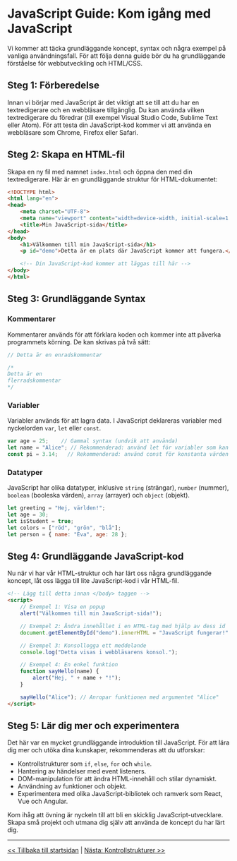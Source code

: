 # JavaScript Guide: Kom igång med JavaScript

Vi kommer att täcka grundläggande koncept, syntax och några exempel på vanliga användningsfall. För att följa denna guide bör du ha grundläggande förståelse för webbutveckling och HTML/CSS.

## Steg 1: Förberedelse

Innan vi börjar med JavaScript är det viktigt att se till att du har en textredigerare och en webbläsare tillgänglig. Du kan använda vilken textredigerare du föredrar (till exempel Visual Studio Code, Sublime Text eller Atom). För att testa din JavaScript-kod kommer vi att använda en webbläsare som Chrome, Firefox eller Safari.

## Steg 2: Skapa en HTML-fil

Skapa en ny fil med namnet `index.html` och öppna den med din textredigerare. Här är en grundläggande struktur för HTML-dokumentet:

```html
<!DOCTYPE html>
<html lang="en">
<head>
    <meta charset="UTF-8">
    <meta name="viewport" content="width=device-width, initial-scale=1.0">
    <title>Min JavaScript-sida</title>
</head>
<body>
    <h1>Välkommen till min JavaScript-sida</h1>
    <p id="demo">Detta är en plats där JavaScript kommer att fungera.</p>

    <!-- Din JavaScript-kod kommer att läggas till här -->
</body>
</html>
```

## Steg 3: Grundläggande Syntax

### Kommentarer

Kommentarer används för att förklara koden och kommer inte att påverka programmets körning. De kan skrivas på två sätt:

```javascript
// Detta är en enradskommentar

/*
Detta är en
flerradskommentar
*/
```

### Variabler

Variabler används för att lagra data. I JavaScript deklareras variabler med nyckelorden `var`, `let` eller `const`.

```javascript
var age = 25;    // Gammal syntax (undvik att använda)
let name = "Alice"; // Rekommenderad: använd let för variabler som kan ändras
const pi = 3.14;   // Rekommenderad: använd const för konstanta värden
```

### Datatyper

JavaScript har olika datatyper, inklusive `string` (strängar), `number` (nummer), `boolean` (booleska värden), `array` (arrayer) och `object` (objekt).

```javascript
let greeting = "Hej, världen!";
let age = 30;
let isStudent = true;
let colors = ["röd", "grön", "blå"];
let person = { name: "Eva", age: 28 };
```

## Steg 4: Grundläggande JavaScript-kod

Nu när vi har vår HTML-struktur och har lärt oss några grundläggande koncept, låt oss lägga till lite JavaScript-kod i vår HTML-fil.

```html
<!-- Lägg till detta innan </body> taggen -->
<script>
    // Exempel 1: Visa en popup
    alert("Välkommen till min JavaScript-sida!");

    // Exempel 2: Ändra innehållet i en HTML-tag med hjälp av dess id
    document.getElementById("demo").innerHTML = "JavaScript fungerar!"

    // Exempel 3: Konsollogga ett meddelande
    console.log("Detta visas i webbläsarens konsol.");

    // Exempel 4: En enkel funktion
    function sayHello(name) {
        alert("Hej, " + name + "!");
    }

    sayHello("Alice"); // Anropar funktionen med argumentet "Alice"
</script>
```

## Steg 5: Lär dig mer och experimentera

Det här var en mycket grundläggande introduktion till JavaScript. För att lära dig mer och utöka dina kunskaper, rekommenderas att du utforskar:

- Kontrollstrukturer som `if`, `else`, `for` och `while`.
- Hantering av händelser med event listeners.
- DOM-manipulation för att ändra HTML-innehåll och stilar dynamiskt.
- Användning av funktioner och objekt.
- Experimentera med olika JavaScript-bibliotek och ramverk som React, Vue och Angular.

Kom ihåg att övning är nyckeln till att bli en skicklig JavaScript-utvecklare. Skapa små projekt och utmana dig själv att använda de koncept du har lärt dig.

---

[<< Tillbaka till startsidan](../README.md) | [Nästa: Kontrollstrukturer >>](2-kontrollstrukturer.md)
